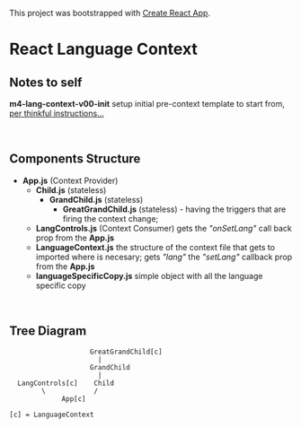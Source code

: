 This project was bootstrapped with [Create React App](https://github.com/facebook/create-react-app).

# React Language Context

## Notes to self

**m4-lang-context-v00-init** setup initial pre-context template to start from, [per thinkful instructions...](https://courses.thinkful.com/react-v1/checkpoint/15#creating-and-reading-context)

<br />

## Components Structure
* __App.js__ (Context Provider)
    * __Child.js__ (stateless)
        * __GrandChild.js__ (stateless)
            * __GreatGrandChild.js__ (stateless) - having the triggers that are firing the context change;
    * __LangControls.js__ (Context Consumer)  gets the _"onSetLang"_ call back prop from the __App.js__
    * __LanguageContext.js__ the structure of the context file that gets to imported where is necesary; gets _"lang"_ the _"setLang"_ callback prop from the __App.js__
    * __languageSpecificCopy.js__ simple object with all the language specific copy

<br />

## Tree Diagram
```
                    GreatGrandChild[c]
                      |
                    GrandChild
                      |
  LangControls[c]    Child
        \            /
             App[c]

[c] = LanguageContext
```

<br />



